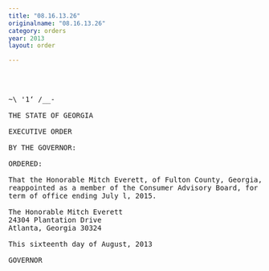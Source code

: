 ```yaml
---
title: "08.16.13.26"
originalname: "08.16.13.26"
category: orders
year: 2013
layout: order

---
```

<pre>
  
   

~\ '1‘ /__-

THE STATE OF GEORGIA

EXECUTIVE ORDER

BY THE GOVERNOR:

ORDERED:

That the Honorable Mitch Everett, of Fulton County, Georgia, is
reappointed as a member of the Consumer Advisory Board, for a
term of office ending July l, 2015.

The Honorable Mitch Everett
24304 Plantation Drive
Atlanta, Georgia 30324

This sixteenth day of August, 2013

GOVERNOR

</pre>

